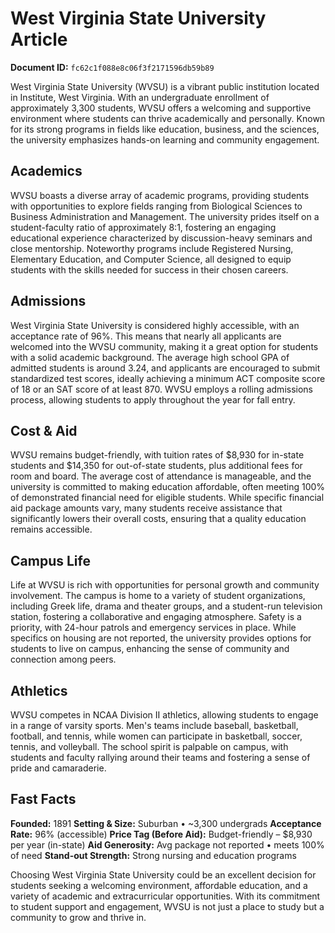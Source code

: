# West Virginia State University Article

**Document ID:** `fc62c1f088e8c06f3f2171596db59b89`

West Virginia State University (WVSU) is a vibrant public institution located in Institute, West Virginia. With an undergraduate enrollment of approximately 3,300 students, WVSU offers a welcoming and supportive environment where students can thrive academically and personally. Known for its strong programs in fields like education, business, and the sciences, the university emphasizes hands-on learning and community engagement.

## Academics

WVSU boasts a diverse array of academic programs, providing students with opportunities to explore fields ranging from Biological Sciences to Business Administration and Management. The university prides itself on a student-faculty ratio of approximately 8:1, fostering an engaging educational experience characterized by discussion-heavy seminars and close mentorship. Noteworthy programs include Registered Nursing, Elementary Education, and Computer Science, all designed to equip students with the skills needed for success in their chosen careers.

## Admissions

West Virginia State University is considered highly accessible, with an acceptance rate of 96%. This means that nearly all applicants are welcomed into the WVSU community, making it a great option for students with a solid academic background. The average high school GPA of admitted students is around 3.24, and applicants are encouraged to submit standardized test scores, ideally achieving a minimum ACT composite score of 18 or an SAT score of at least 870. WVSU employs a rolling admissions process, allowing students to apply throughout the year for fall entry.

## Cost & Aid

WVSU remains budget-friendly, with tuition rates of $8,930 for in-state students and $14,350 for out-of-state students, plus additional fees for room and board. The average cost of attendance is manageable, and the university is committed to making education affordable, often meeting 100% of demonstrated financial need for eligible students. While specific financial aid package amounts vary, many students receive assistance that significantly lowers their overall costs, ensuring that a quality education remains accessible.

## Campus Life

Life at WVSU is rich with opportunities for personal growth and community involvement. The campus is home to a variety of student organizations, including Greek life, drama and theater groups, and a student-run television station, fostering a collaborative and engaging atmosphere. Safety is a priority, with 24-hour patrols and emergency services in place. While specifics on housing are not reported, the university provides options for students to live on campus, enhancing the sense of community and connection among peers.

## Athletics

WVSU competes in NCAA Division II athletics, allowing students to engage in a range of varsity sports. Men's teams include baseball, basketball, football, and tennis, while women can participate in basketball, soccer, tennis, and volleyball. The school spirit is palpable on campus, with students and faculty rallying around their teams and fostering a sense of pride and camaraderie.

## Fast Facts
**Founded:** 1891
**Setting & Size:** Suburban • ~3,300 undergrads
**Acceptance Rate:** 96% (accessible)
**Price Tag (Before Aid):** Budget-friendly – $8,930 per year (in-state)
**Aid Generosity:** Avg package not reported • meets 100% of need
**Stand-out Strength:** Strong nursing and education programs

Choosing West Virginia State University could be an excellent decision for students seeking a welcoming environment, affordable education, and a variety of academic and extracurricular opportunities. With its commitment to student support and engagement, WVSU is not just a place to study but a community to grow and thrive in.
